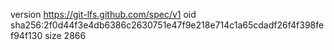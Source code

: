 version https://git-lfs.github.com/spec/v1
oid sha256:2f0d44f3e4db6386c2630751e47f9e218e714c1a65cdadf26f4f398fef94f130
size 2866
